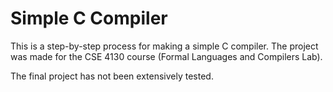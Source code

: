 # Simple C Compiler

This is a step-by-step process for making a simple C compiler. The project was made for the CSE 4130 course (Formal Languages and Compilers Lab).

The final project has not been extensively tested.
